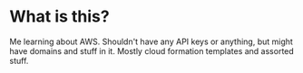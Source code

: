 # What is this?

Me learning about AWS.
Shouldn't have any API keys or anything, but might have domains and stuff in it.
Mostly cloud formation templates and assorted stuff.
